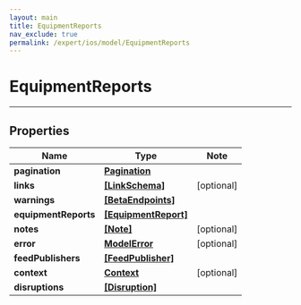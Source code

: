 ```yaml
---
layout: main
title: EquipmentReports
nav_exclude: true
permalink: /expert/ios/model/EquipmentReports
---
```


# EquipmentReports

---

## Properties

Name | Type | Note
---- | ---- | ----
**pagination** | [**Pagination**](Pagination.md) | 
**links** | [**[LinkSchema]**](LinkSchema.md) | [optional] 
**warnings** | [**[BetaEndpoints]**](BetaEndpoints.md) | 
**equipmentReports** | [**[EquipmentReport]**](EquipmentReport.md) | 
**notes** | [**[Note]**](Note.md) | [optional] 
**error** | [**ModelError**](ModelError.md) | [optional] 
**feedPublishers** | [**[FeedPublisher]**](FeedPublisher.md) | 
**context** | [**Context**](Context.md) | [optional] 
**disruptions** | [**[Disruption]**](Disruption.md) | 

